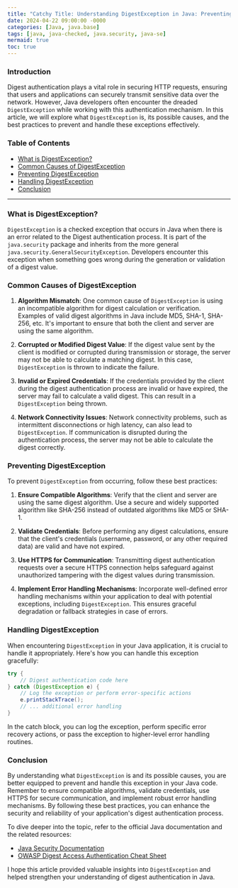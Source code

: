 ```yaml
---
title: "Catchy Title: Understanding DigestException in Java: Preventing and Handling Digest Authentication Errors"
date: 2024-04-22 09:00:00 -0000
categories: [Java, java.base]
tags: [java, java-checked, java.security, java-se]
mermaid: true
toc: true
---
```



### Introduction
Digest authentication plays a vital role in securing HTTP requests, ensuring that users and applications can securely transmit sensitive data over the network. However, Java developers often encounter the dreaded `DigestException` while working with this authentication mechanism. In this article, we will explore what `DigestException` is, its possible causes, and the best practices to prevent and handle these exceptions effectively.

### Table of Contents
- [What is DigestException?](#what-is-digestexception)
- [Common Causes of DigestException](#common-causes-of-digestexception)
- [Preventing DigestException](#preventing-digestexception)
- [Handling DigestException](#handling-digestexception)
- [Conclusion](#conclusion)

---

### What is DigestException?
`DigestException` is a checked exception that occurs in Java when there is an error related to the Digest authentication process. It is part of the `java.security` package and inherits from the more general `java.security.GeneralSecurityException`. Developers encounter this exception when something goes wrong during the generation or validation of a digest value.

### Common Causes of DigestException
1. **Algorithm Mismatch**: One common cause of `DigestException` is using an incompatible algorithm for digest calculation or verification. Examples of valid digest algorithms in Java include MD5, SHA-1, SHA-256, etc. It's important to ensure that both the client and server are using the same algorithm.

2. **Corrupted or Modified Digest Value**: If the digest value sent by the client is modified or corrupted during transmission or storage, the server may not be able to calculate a matching digest. In this case, `DigestException` is thrown to indicate the failure.

3. **Invalid or Expired Credentials**: If the credentials provided by the client during the digest authentication process are invalid or have expired, the server may fail to calculate a valid digest. This can result in a `DigestException` being thrown.

4. **Network Connectivity Issues**: Network connectivity problems, such as intermittent disconnections or high latency, can also lead to `DigestException`. If communication is disrupted during the authentication process, the server may not be able to calculate the digest correctly.

### Preventing DigestException
To prevent `DigestException` from occurring, follow these best practices:

1. **Ensure Compatible Algorithms**: Verify that the client and server are using the same digest algorithm. Use a secure and widely supported algorithm like SHA-256 instead of outdated algorithms like MD5 or SHA-1.

2. **Validate Credentials**: Before performing any digest calculations, ensure that the client's credentials (username, password, or any other required data) are valid and have not expired.

3. **Use HTTPS for Communication**: Transmitting digest authentication requests over a secure HTTPS connection helps safeguard against unauthorized tampering with the digest values during transmission.

4. **Implement Error Handling Mechanisms**: Incorporate well-defined error handling mechanisms within your application to deal with potential exceptions, including `DigestException`. This ensures graceful degradation or fallback strategies in case of errors.

### Handling DigestException
When encountering `DigestException` in your Java application, it is crucial to handle it appropriately. Here's how you can handle this exception gracefully:

```java
try {
    // Digest authentication code here
} catch (DigestException e) {
    // Log the exception or perform error-specific actions
    e.printStackTrace();
    // ... additional error handling
}
```

In the catch block, you can log the exception, perform specific error recovery actions, or pass the exception to higher-level error handling routines.

### Conclusion
By understanding what `DigestException` is and its possible causes, you are better equipped to prevent and handle this exception in your Java code. Remember to ensure compatible algorithms, validate credentials, use HTTPS for secure communication, and implement robust error handling mechanisms. By following these best practices, you can enhance the security and reliability of your application's digest authentication process.

To dive deeper into the topic, refer to the official Java documentation and the related resources:
- [Java Security Documentation](https://docs.oracle.com/en/java/javase/15/security/index.html)
- [OWASP Digest Access Authentication Cheat Sheet](https://cheatsheetseries.owasp.org/cheatsheets/Digest_Access_Authentication_Cheat_Sheet.html)

I hope this article provided valuable insights into `DigestException` and helped strengthen your understanding of digest authentication in Java.